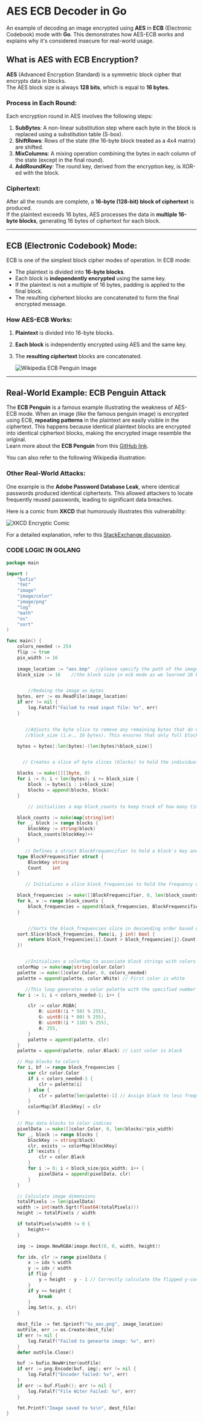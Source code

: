 # **AES ECB Decoder in Go**

An example of decoding an image encrypted using **AES** in **ECB** (Electronic Codebook) mode with **Go**. This demonstrates how AES-ECB works and explains why it's considered insecure for real-world usage.

## **What is AES with ECB Encryption?**

**AES** (Advanced Encryption Standard) is a symmetric block cipher that encrypts data in blocks.  
The AES block size is always **128 bits**, which is equal to **16 bytes**.

### **Process in Each Round:**

Each encryption round in AES involves the following steps:

1. **SubBytes**: A non-linear substitution step where each byte in the block is replaced using a substitution table (S-box).
2. **ShiftRows**: Rows of the state (the 16-byte block treated as a 4x4 matrix) are shifted.
3. **MixColumns**: A mixing operation combining the bytes in each column of the state (except in the final round).
4. **AddRoundKey**: The round key, derived from the encryption key, is XOR-ed with the block.

### **Ciphertext:**

After all the rounds are complete, a **16-byte (128-bit) block of ciphertext** is produced.  
If the plaintext exceeds 16 bytes, AES processes the data in **multiple 16-byte blocks**, generating 16 bytes of ciphertext for each block.

---

## **ECB (Electronic Codebook) Mode:**

ECB is one of the simplest block cipher modes of operation. In ECB mode:

- The plaintext is divided into **16-byte blocks**.
- Each block is **independently encrypted** using the same key.
- If the plaintext is not a multiple of 16 bytes, padding is applied to the final block.
- The resulting ciphertext blocks are concatenated to form the final encrypted message.

### **How AES-ECB Works:**

1. **Plaintext** is divided into 16-byte blocks.  
2. **Each block** is independently encrypted using AES and the same key.
3. The **resulting ciphertext** blocks are concatenated.

   ![Wikipedia ECB Penguin Image](https://github.com/5olitude/AES_ECB-DECODER/blob/7a2a45ad849d19343d4fe402bba6ac78275a88f3/Screens.png)
---

## **Real-World Example: ECB Penguin Attack**

The **ECB Penguin** is a famous example illustrating the weakness of AES-ECB mode. When an image (like the famous penguin image) is encrypted using ECB, **repeating patterns** in the plaintext are easily visible in the ciphertext. This happens because identical plaintext blocks are encrypted into identical ciphertext blocks, making the encrypted image resemble the original.  
Learn more about the **ECB Penguin** from this [GitHub link](https://github.com/robertdavidgraham/ecb-penguin).

You can also refer to the following Wikipedia illustration:



### **Other Real-World Attacks**:

One example is the **Adobe Password Database Leak**, where identical passwords produced identical ciphertexts. This allowed attackers to locate frequently reused passwords, leading to significant data breaches.

Here is a comic from **XKCD** that humorously illustrates this vulnerability:

![XKCD Encryptic Comic](https://imgs.xkcd.com/comics/encryptic_2x.png)

For a detailed explanation, refer to this [StackExchange discussion](https://crypto.stackexchange.com/questions/14487/can-someone-explain-the-ecb-penguin).


### CODE LOGIC IN GOLANG 

```go
package main

import (
	"bufio"
	"fmt"
	"image"
	"image/color"
	"image/png"
	"log"
	"math"
	"os"
	"sort"
)

func main() {
	colors_needed := 254
	flip := true
	pix_width := 16
        
	image_location := "aes.bmp"  //please specify the path of the image you wanna decrypt
	block_size := 16    //the block size in ecb mode as we learned 16 bytes


        //Redaing the image as bytes 
	bytes, err := os.ReadFile(image_location)
	if err != nil {
		log.Fatalf("Failed to read input file: %v", err)
	}


       //Adjusts the byte slice to remove any remaining bytes that do not form a complete block of size
       //block_size (i.e., 16 bytes). This ensures that only full blocks are processed.

	bytes = bytes[:len(bytes)-(len(bytes)%block_size)] 


      // Creates a slice of byte slices (blocks) to hold the individual 16-byte blocks. It loops through the bytes slice, slicing it into blocks and appending each          block to blocks.

	blocks := make([][]byte, 0)
	for i := 0; i < len(bytes); i += block_size {
		block := bytes[i : i+block_size]
		blocks = append(blocks, block)
	}

        // initializes a map block_counts to keep track of how many times each block appears. It iterates over the blocks, converting each block to a string key and incrementing its count in the map.

	block_counts := make(map[string]int)
	for _, block := range blocks {
		blockKey := string(block)
		block_counts[blockKey]++
	}

       // Defines a struct BlockFrequencifier to hold a block's key and its frequency count.
	type BlockFrequencifier struct {
		BlockKey string
		Count    int
	}

       // Initializes a slice block_frequencies to hold the frequency of each block. It iterates over block_counts, creating an instance of BlockFrequencifier for          // each block and appending it to block_frequencies

	block_frequencies := make([]BlockFrequencifier, 0, len(block_counts))
	for k, v := range block_counts {
		block_frequencies = append(block_frequencies, BlockFrequencifier{BlockKey: k, Count: v})
	}


        //Sorts the block_frequencies slice in descending order based on the Count field. This helps prioritize the most frequent blocks.
	sort.Slice(block_frequencies, func(i, j int) bool {
		return block_frequencies[i].Count > block_frequencies[j].Count
	})


       //Initializes a colorMap to associate block strings with colors. Also, it creates a palette slice to hold the colors, starting with white as the first color.
	colorMap := make(map[string]color.Color)
	palette := make([]color.Color, 0, colors_needed)
	palette = append(palette, color.White) // First color is white

       //This loop generates a color palette with the specified number of colors. Each color is generated with varying values for red, green, and blue components,         //ensuring diversity. Finally, black is added as the last color.
	for i := 1; i < colors_needed-1; i++ {

		clr := color.RGBA{
			R: uint8((i * 50) % 255),
			G: uint8((i * 80) % 255),
			B: uint8((i * 110) % 255),
			A: 255,
		}
		palette = append(palette, clr)
	}
	palette = append(palette, color.Black) // Last color is black

	// Map blocks to colors
	for i, bf := range block_frequencies {
		var clr color.Color
		if i < colors_needed-1 {
			clr = palette[i]
		} else {
			clr = palette[len(palette)-1] // Assign black to less frequent blocks
		}
		colorMap[bf.BlockKey] = clr
	}

	// Map data blocks to color indices
	pixelData := make([]color.Color, 0, len(blocks)*pix_width)
	for _, block := range blocks {
		blockKey := string(block)
		clr, exists := colorMap[blockKey]
		if !exists {
			clr = color.Black
		}
		for i := 0; i < block_size/pix_width; i++ {
			pixelData = append(pixelData, clr)
		}
	}

	// Calculate image dimensions
	totalPixels := len(pixelData)
	width := int(math.Sqrt(float64(totalPixels)))
	height := totalPixels / width

	if totalPixels%width != 0 {
		height++
	}

	img := image.NewRGBA(image.Rect(0, 0, width, height))

	for idx, clr := range pixelData {
		x := idx % width
		y := idx / width
		if flip {
			y = height - y - 1 // Correctly calculate the flipped y-coordinate
		}
		if y >= height {
			break
		}
		img.Set(x, y, clr)
	}

	dest_file := fmt.Sprintf("%s_aes.png", image_location)
	outFile, err := os.Create(dest_file)
	if err != nil {
		log.Fatalf("Failed to genearte image: %v", err)
	}
	defer outFile.Close()

	buf := bufio.NewWriter(outFile)
	if err := png.Encode(buf, img); err != nil {
		log.Fatalf("Encoder failed: %v", err)
	}
	if err := buf.Flush(); err != nil {
		log.Fatalf("File Witer Failed: %v", err)
	}

	fmt.Printf("Image saved to %s\n", dest_file)
}







```
